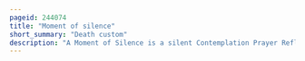 ```yaml
---
pageid: 244074
title: "Moment of silence"
short_summary: "Death custom"
description: "A Moment of Silence is a silent Contemplation Prayer Reflection or Meditation. Similar to flying a Flag in Half Mast a Moment of Silence is often a Gesture of Respect particularly during mourning for those who have died recently or as Part of a tragic historical Event such as Remembrance Day."
---
```

